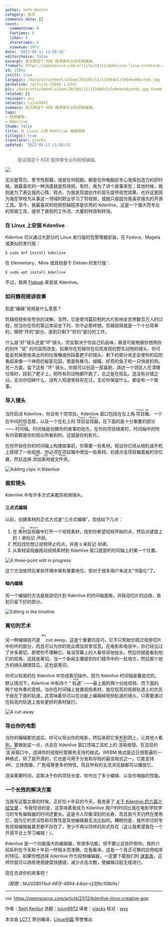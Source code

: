 ```yaml
---
author: Seth Kenlon
category: 技术
comments_data: []
count:
  commentnum: 0
  favtimes: 0
  likes: 0
  sharetimes: 0
  viewnum: 2973
date: '2023-05-11 11:58:32'
editorchoice: false
excerpt: 尝试用这个 KDE 程序做专业的视频编辑。
fromurl: https://opensource.com/article/21/12/kdenlive-linux-creative-app
id: 15801
islctt: true
largepic: /data/attachment/album/202305/11/115804olzlm9mkoh8yvtdo.jpg
permalink: /article-15801-1.html
pic: /data/attachment/album/202305/11/115804olzlm9mkoh8yvtdo.jpg.thumb.jpg
related: []
reviewer: wxy
selector: lujun9972
summary: 尝试用这个 KDE 程序做专业的视频编辑。
tags:
- 视频编辑
- Kdenlive
thumb: false
title: 在 Linux 上用 Kdenlive 编辑视频
titlepic: true
translator: yjacks
updated: '2023-05-11 11:58:32'
---
```



> 
> 尝试用这个 KDE 程序做专业的视频编辑。
> 
> 
> 


![](/data/attachment/album/202305/11/115804olzlm9mkoh8yvtdo.jpg)


无论是雪日、季节性假期，或是任何假期，都是在你电脑前专心发挥创造力的好时候。我最喜欢的一种消遣就是剪视频。有时，我为了讲个故事来剪；其他时候，我则是为了表达我的心情、观点、为我发现或创作的音乐提供视觉效果。也许这是因为我在学校为从事这一领域的职业学习了剪视频，或就只是因为我喜欢强大的开源工具。至今，我最喜欢的视频剪辑程序是优秀的 Kdenlive，这是一个强大而专业的剪辑工具，提供了直观的工作流、大量的特效和转场。


### 在 Linux 上安装 Kdenlive


Kdenlive 可以通过大部分的 Linux 发行版的包管理器安装。在 Fedora、Mageia 或类似的发行版：



```
$ sudo dnf install kdenlive

```

在 Elementary、Mine 或其他基于 Debian 的发行版：



```
$ sudo apt install kdenlive

```

不过，我用 [Flatpak](https://opensource.com/article/21/11/install-flatpak-linux) 来安装 Kdenlive。


### 如何籍视频讲故事


到底“编辑”视频是什么意思？


剪辑视频有些夸张的误解。当然，它是使鸿篇巨制的大片影响全世界数百万人的过程，但当你在你的笔记本前坐下时，你不必那样想。剪辑视频就是一个十分简单的，移除“坏的”部分，直到只剩下“好的”部分的工作。


什么是“好”镜头还是“坏”镜头，完全取决于你自己的品味，甚至可能根据你想用你的创作 “说” 的内容而改变。如果你在剪辑你在后院发现的野生动物的镜头，你可能会剪掉那些突出你的垃圾桶或你踩着耙子的镜头。剩下的部分肯定会使你的后院看起来像一个神奇的秘密花园，里面有蜂鸟、蝴蝶、好奇的兔子和一只俏皮的狗。另一方面，留下这些 “坏” 镜头，你就可以创造一部喜剧，讲述一个郊区人在清理垃圾时，踩到了耙子上，把所有的动物都吓跑了，总之是在捣乱。这没有对错之分。无论你切掉什么，没有人知道曾经存在过。无论你保留什么，都会有一个故事。


### 导入镜头


当你启动 Kdenlive，你会有个空项目。Kdenlive 窗口包括在左上角 <ruby> 项目箱 <rt>  Project Bin </rt></ruby>、一个在中间的信息框，以及一个在右上的 <ruby> 项目监视器 <rt>  Project Monitor </rt></ruby>。在下面的是十分重要的部分—— <ruby> 时间轴 <rt>  Timeline </rt></ruby>。时间轴是创建你的故事的地方。在你的项目结束时，时间轴中的所有内容都是你的观众所看到的。这就是你的影片。


在你开始在你的时间轴上构建故事前，你需要一些素材。假设你已经从相机或手机上获得了一些视频，你必须在项目箱中增加一些素材。右键点击项目箱面板的空位置，然后选择 <ruby> 添加素材或文件夹 <rt>  Add Clip or Folder </rt></ruby>。


![Adding clips in Kdenlive](/data/attachment/album/202305/11/115833r2e23h3mfvm4dje3.jpg "Adding clips in Kdenlive")


### 裁剪镜头


Kdenlive 中有许多方式来裁剪视频镜头。


#### 三点式编辑


以前，创建素材的正式方式是“三点式编辑”，包括如下几点：


1. 在 <ruby> 素材监视器 <rt>  Clip Monitor </rt></ruby> 中打开一个视频素材，找到你希望视频开始的点，然后点键盘上的 `l` 来标记 *开始*。
2. 然后找你想让视频停止的点，并按 `O` 来标记 *结束*。
3. 从素材监视器拖动视频素材到 Kdenlive 窗口底部的时间轴上的某一个位置。


![A three-point edit in progress](/data/attachment/album/202305/11/115833d8ozfvdst4v1psdd.jpg "A three-point edit in progress")


这个方法依然在某些环境中保有重要地位，但对于很多用户来说太“书面化”了。


#### 轴内编辑


另一个编辑的方法是拖动切片到 Kdenlive 的时间轴面板，并拖动切片的边缘，直到只留下好的部分。


![Editing in the timeline](/data/attachment/album/202305/11/115833zsi1fl6z7lahpaas.jpg "Editing in the timeline")


### 离切的艺术


另一种编辑技巧是 <ruby> <rt>  离切 </rt> cut-away</ruby>。这是个重要的技巧，它不只帮助你跳过视频切片中的坏的部分，而且可以为你的观众增加背景信息。在电影和电视中，你已经见过了许多离切，即使你不理解它。每当荧幕上的人看惊讶地抬头，然后你就能看到他们的视角，这就是离切。当一个新闻主播提到你们城市中的一处地方，然后那个地方的镜头跟随其后，这也是离切。


你可以轻易的在 Kdenlive 中完成离切操作，因为 Kdenlive 时间轴是叠层式的。默认情况下，Kdenlive 中有四个 “<ruby> 轨道 <rt>  track </rt></ruby>” ——最上面的两个分给视频，而下面的两个给伴奏的音频。当你在时间轴上放置视频素材，放在较高的视频轨道上的优先于放在下面的轨道。这意味着你可以在功能上编辑掉视频轨道的镜头，只需要通过在较高的轨道上放些更好的素材就行。


![A cut-away](/data/attachment/album/202305/11/115834ckiym6hu5ihtmsst.jpg "A cut-away")


### 导出你的电影


当你的编辑都完成后，你可以导出你的电影，然后来把它发布到网上，让其他人看到。要做到这一点，点击在 Kdenlive 窗口顶端工具栏上的 <ruby> 渲染 <rt>  Render </rt></ruby> 按钮。在显现的 <ruby> 渲染 <rt>  Rendering </rt></ruby> 窗口中，选择你的视频托管服务支持的格式。WEBM 格式是近日很普遍的一种格式，除了是开源的，它也是可用于分发和存档的最佳格式之一。它能支持 4K、立体图像、广色域等更多的特性。而且所有的主流浏览器都可以播放它。


渲染需要时间，这取决于你的项目长度、你作出了多少编辑、以及你电脑的性能。


### 一个长效的解决方案


当我写这篇文章的时候，正好在十年前的今天，我发表了 [关于 Kdenlive 的六篇介绍文章](https://opensource.com/life/11/11/introduction-kdenlive) 。令我惊讶的是，这意味着我成为 Kdenlive 用户的时间比我在电影学院学习的专有编辑器的时间还要长。这是令人印象深刻的长寿，而且我今天仍然在使用它，因为它的灵活性和可靠性是其他编辑器无法比拟的。糟糕的是，我所学过的专有视频编辑器甚至都不存在了，至少不再以同样的形式存在（这让我希望我在一个开源平台上学习编辑！）。


Kdenlive 是一个功能强大的编辑器，有很多功能，但不要让这些吓倒你。我的介绍系列在今天和十年前一样相关而准确，在我看来，这是一个真正可靠的应用程序的特征。如果你想选择 Kdenlive 作为视频编辑器，一定要下载我们的 [速查表](https://opensource.com/downloads/kdenlive-cheat-sheet)，这样你就可以熟练使用键盘快捷键，减少点击次数，使编辑过程无缝进行。


现在去讲你的故事吧！


*（题图：MJ/028511ed-687f-4894-b4aa-cf3f6c108a1a）*




---


via: <https://opensource.com/article/21/12/kdenlive-linux-creative-app>


作者：[Seth Kenlon](https://opensource.com/users/seth) 选题：[lujun9972](https://github.com/lujun9972) 译者：[yjacks](https://github.com/yjacks) 校对：[wxy](https://github.com/wxy)


本文由 [LCTT](https://github.com/LCTT/TranslateProject) 原创编译，[Linux中国](https://linux.cn/) 荣誉推出